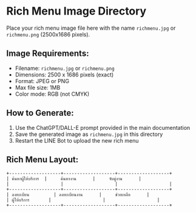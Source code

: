 # Rich Menu Image Directory

Place your rich menu image file here with the name `richmenu.jpg` or `richmenu.png` (2500x1686 pixels).

## Image Requirements:
- Filename: `richmenu.jpg` or `richmenu.png`
- Dimensions: 2500 x 1686 pixels (exact)
- Format: JPEG or PNG
- Max file size: 1MB
- Color mode: RGB (not CMYK)

## How to Generate:
1. Use the ChatGPT/DALL-E prompt provided in the main documentation
2. Save the generated image as `richmenu.jpg` in this directory
3. Restart the LINE Bot to upload the new rich menu

## Rich Menu Layout:
```
+-------------------+-------------------+-------------------+
| ค้นหาผู้ให้บริการ  |     ค้นหางาน      |     จับคู่งาน      |
|                   |                   |                   |
+-------------------+-------------------+-------------------+
| ลงทะเบียน         | ลงทะเบียนงาน      |     ช่วยเหลือ      |
| ผู้ให้บริการ       |                   |                   |
+-------------------+-------------------+-------------------+
```